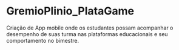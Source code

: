 # GremioPlinio_PlataGame
Criação de App mobile onde os estudantes possam acompanhar o desempenho de suas turma nas plataformas educacionais e seu comportamento no bimestre.
